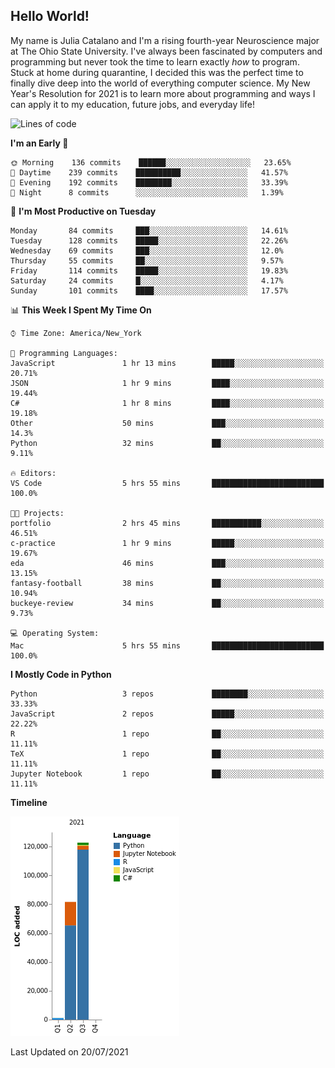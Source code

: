 ## Hello World!

My name is Julia Catalano and I'm a rising fourth-year Neuroscience major at The Ohio State University. I've always been fascinated by computers and programming but never took the time to learn exactly *how* to program. Stuck at home during quarantine, I decided this was the perfect time to finally dive deep into the world of everything computer science. My New Year's Resolution for 2021 is to learn more about programming and ways I can apply it to my education, future jobs, and everyday life! 


<!--START_SECTION:waka-->
![Lines of code](https://img.shields.io/badge/From%20Hello%20World%20I%27ve%20Written-205614%20lines%20of%20code-blue)

**I'm an Early 🐤** 

```text
🌞 Morning    136 commits    ██████░░░░░░░░░░░░░░░░░░░   23.65% 
🌆 Daytime    239 commits    ██████████░░░░░░░░░░░░░░░   41.57% 
🌃 Evening    192 commits    ████████░░░░░░░░░░░░░░░░░   33.39% 
🌙 Night      8 commits      ░░░░░░░░░░░░░░░░░░░░░░░░░   1.39%

```
📅 **I'm Most Productive on Tuesday** 

```text
Monday       84 commits     ███░░░░░░░░░░░░░░░░░░░░░░   14.61% 
Tuesday      128 commits    █████░░░░░░░░░░░░░░░░░░░░   22.26% 
Wednesday    69 commits     ███░░░░░░░░░░░░░░░░░░░░░░   12.0% 
Thursday     55 commits     ██░░░░░░░░░░░░░░░░░░░░░░░   9.57% 
Friday       114 commits    █████░░░░░░░░░░░░░░░░░░░░   19.83% 
Saturday     24 commits     █░░░░░░░░░░░░░░░░░░░░░░░░   4.17% 
Sunday       101 commits    ████░░░░░░░░░░░░░░░░░░░░░   17.57%

```


📊 **This Week I Spent My Time On** 

```text
⌚︎ Time Zone: America/New_York

💬 Programming Languages: 
JavaScript               1 hr 13 mins        █████░░░░░░░░░░░░░░░░░░░░   20.71% 
JSON                     1 hr 9 mins         ████░░░░░░░░░░░░░░░░░░░░░   19.44% 
C#                       1 hr 8 mins         ████░░░░░░░░░░░░░░░░░░░░░   19.18% 
Other                    50 mins             ███░░░░░░░░░░░░░░░░░░░░░░   14.3% 
Python                   32 mins             ██░░░░░░░░░░░░░░░░░░░░░░░   9.11%

🔥 Editors: 
VS Code                  5 hrs 55 mins       █████████████████████████   100.0%

🐱‍💻 Projects: 
portfolio                2 hrs 45 mins       ███████████░░░░░░░░░░░░░░   46.51% 
c-practice               1 hr 9 mins         █████░░░░░░░░░░░░░░░░░░░░   19.67% 
eda                      46 mins             ███░░░░░░░░░░░░░░░░░░░░░░   13.15% 
fantasy-football         38 mins             ██░░░░░░░░░░░░░░░░░░░░░░░   10.94% 
buckeye-review           34 mins             ██░░░░░░░░░░░░░░░░░░░░░░░   9.73%

💻 Operating System: 
Mac                      5 hrs 55 mins       █████████████████████████   100.0%

```

**I Mostly Code in Python** 

```text
Python                   3 repos             ████████░░░░░░░░░░░░░░░░░   33.33% 
JavaScript               2 repos             █████░░░░░░░░░░░░░░░░░░░░   22.22% 
R                        1 repo              ██░░░░░░░░░░░░░░░░░░░░░░░   11.11% 
TeX                      1 repo              ██░░░░░░░░░░░░░░░░░░░░░░░   11.11% 
Jupyter Notebook         1 repo              ██░░░░░░░░░░░░░░░░░░░░░░░   11.11%

```


**Timeline**

![Chart not found](https://raw.githubusercontent.com/juliacat23/juliacat23/main/charts/bar_graph.png) 


 Last Updated on 20/07/2021
<!--END_SECTION:waka-->

